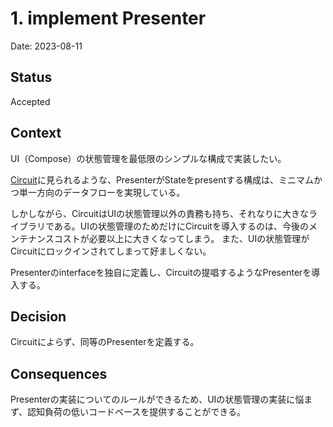 # 1. implement Presenter

Date: 2023-08-11

## Status

Accepted

## Context

UI（Compose）の状態管理を最低限のシンプルな構成で実装したい。

[Circuit](https://slackhq.github.io/circuit/)に見られるような、PresenterがStateをpresentする構成は、ミニマムかつ単一方向のデータフローを実現している。

しかしながら、CircuitはUIの状態管理以外の責務も持ち、それなりに大きなライブラリである。UIの状態管理のためだけにCircuitを導入するのは、今後のメンテナンスコストが必要以上に大きくなってしまう。 また、UIの状態管理がCircuitにロックインされてしまって好ましくない。

Presenterのinterfaceを独自に定義し、Circuitの提唱するようなPresenterを導入する。

## Decision

Circuitによらず、同等のPresenterを定義する。

## Consequences

Presenterの実装についてのルールができるため、UIの状態管理の実装に悩まず、認知負荷の低いコードベースを提供することができる。
